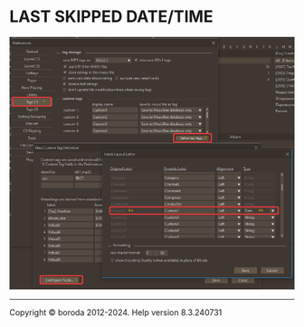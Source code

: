 # LAST SKIPPED DATE/TIME

![Image](lib/conf-field.png)

***

Copyright © boroda 2012-2024. Help version 8.3.240731